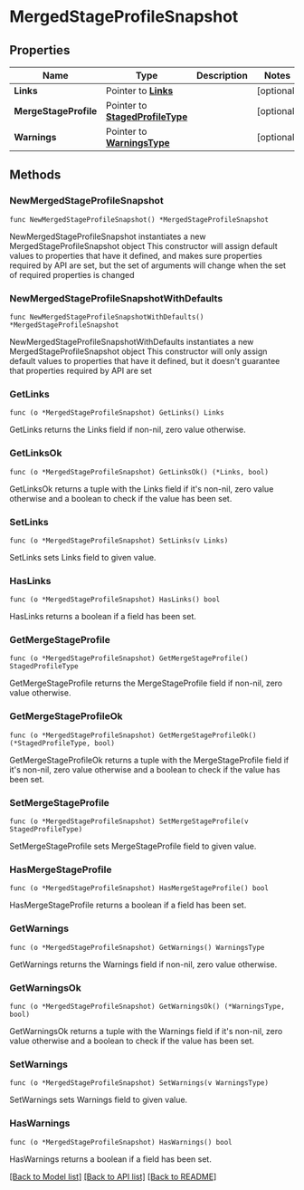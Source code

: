 # MergedStageProfileSnapshot

## Properties

Name | Type | Description | Notes
------------ | ------------- | ------------- | -------------
**Links** | Pointer to [**Links**](Links.md) |  | [optional] 
**MergeStageProfile** | Pointer to [**StagedProfileType**](StagedProfileType.md) |  | [optional] 
**Warnings** | Pointer to [**WarningsType**](WarningsType.md) |  | [optional] 

## Methods

### NewMergedStageProfileSnapshot

`func NewMergedStageProfileSnapshot() *MergedStageProfileSnapshot`

NewMergedStageProfileSnapshot instantiates a new MergedStageProfileSnapshot object
This constructor will assign default values to properties that have it defined,
and makes sure properties required by API are set, but the set of arguments
will change when the set of required properties is changed

### NewMergedStageProfileSnapshotWithDefaults

`func NewMergedStageProfileSnapshotWithDefaults() *MergedStageProfileSnapshot`

NewMergedStageProfileSnapshotWithDefaults instantiates a new MergedStageProfileSnapshot object
This constructor will only assign default values to properties that have it defined,
but it doesn't guarantee that properties required by API are set

### GetLinks

`func (o *MergedStageProfileSnapshot) GetLinks() Links`

GetLinks returns the Links field if non-nil, zero value otherwise.

### GetLinksOk

`func (o *MergedStageProfileSnapshot) GetLinksOk() (*Links, bool)`

GetLinksOk returns a tuple with the Links field if it's non-nil, zero value otherwise
and a boolean to check if the value has been set.

### SetLinks

`func (o *MergedStageProfileSnapshot) SetLinks(v Links)`

SetLinks sets Links field to given value.

### HasLinks

`func (o *MergedStageProfileSnapshot) HasLinks() bool`

HasLinks returns a boolean if a field has been set.

### GetMergeStageProfile

`func (o *MergedStageProfileSnapshot) GetMergeStageProfile() StagedProfileType`

GetMergeStageProfile returns the MergeStageProfile field if non-nil, zero value otherwise.

### GetMergeStageProfileOk

`func (o *MergedStageProfileSnapshot) GetMergeStageProfileOk() (*StagedProfileType, bool)`

GetMergeStageProfileOk returns a tuple with the MergeStageProfile field if it's non-nil, zero value otherwise
and a boolean to check if the value has been set.

### SetMergeStageProfile

`func (o *MergedStageProfileSnapshot) SetMergeStageProfile(v StagedProfileType)`

SetMergeStageProfile sets MergeStageProfile field to given value.

### HasMergeStageProfile

`func (o *MergedStageProfileSnapshot) HasMergeStageProfile() bool`

HasMergeStageProfile returns a boolean if a field has been set.

### GetWarnings

`func (o *MergedStageProfileSnapshot) GetWarnings() WarningsType`

GetWarnings returns the Warnings field if non-nil, zero value otherwise.

### GetWarningsOk

`func (o *MergedStageProfileSnapshot) GetWarningsOk() (*WarningsType, bool)`

GetWarningsOk returns a tuple with the Warnings field if it's non-nil, zero value otherwise
and a boolean to check if the value has been set.

### SetWarnings

`func (o *MergedStageProfileSnapshot) SetWarnings(v WarningsType)`

SetWarnings sets Warnings field to given value.

### HasWarnings

`func (o *MergedStageProfileSnapshot) HasWarnings() bool`

HasWarnings returns a boolean if a field has been set.


[[Back to Model list]](../README.md#documentation-for-models) [[Back to API list]](../README.md#documentation-for-api-endpoints) [[Back to README]](../README.md)


